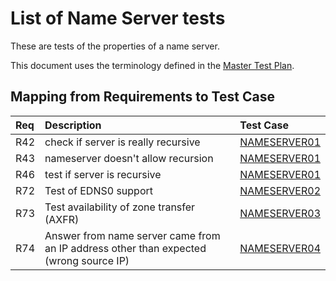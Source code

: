 # List of Name Server tests

These are tests of the properties of a name server.

This document uses the terminology defined in the
[Master Test Plan](../Master%20Test%20Plan.md).

## Mapping from Requirements to Test Case

|Req| Description                                                              | Test Case |
|:--|:-------------------------------------------------------------------------|:----------|
|R42|check if server is really recursive                                       |[NAMESERVER01](nameserver01.md)|
|R43|nameserver doesn't allow recursion                                        |[NAMESERVER01](nameserver01.md)|
|R46|test if server is recursive                                               |[NAMESERVER01](nameserver01.md)|
|R72|Test of EDNS0 support                                                     |[NAMESERVER02](nameserver02.md)|
|R73|Test availability of zone transfer (AXFR)                                 |[NAMESERVER03](nameserver03.md)|
|R74|Answer from name server came from an IP address other than expected (wrong source IP)|[NAMESERVER04](nameserver04.md)|
